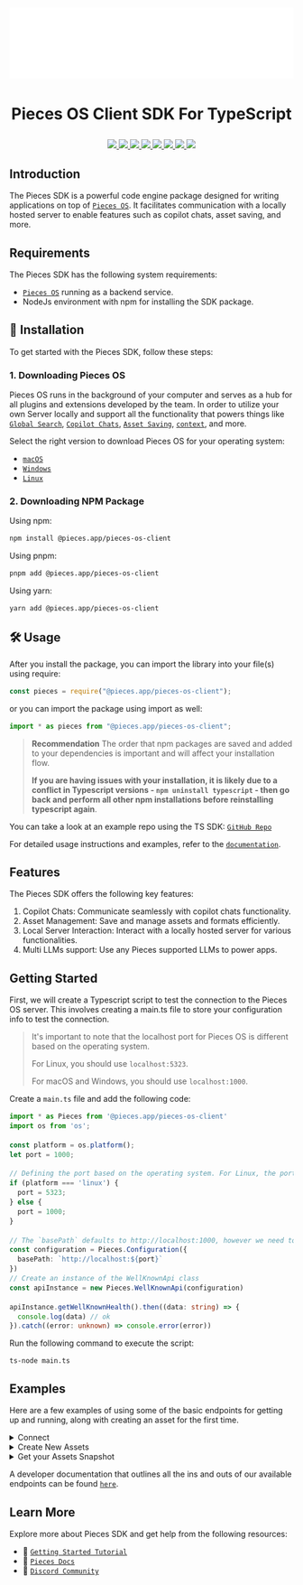 <h1 align="center">
    <b>
        <a href="https://pieces.app">
            <picture>
                <source srcset="./assets/Logo-light-theme.png" media="(prefers-color-scheme: light)">
                <source srcset="./assets/Logo-dark-theme.png" media="(prefers-color-scheme: dark)">
                <img src="./assets/Logo-dark-theme.png" height="125" width="600" />
            </picture>
        </a><br>
    </b>
</h1>

# <p align="center"> Pieces OS Client SDK For TypeScript

   <p align="center">
      <a href="https://github.com/pieces-app/pieces-os-client-sdk-for-typescript/graphs/contributors" alt="GitHub contributors">
         <img src="https://img.shields.io/github/contributors/pieces-app/pieces-os-client-sdk-for-typescript.svg" />
      <a>
      <a href="https://github.com/pieces-app/pieces-os-client-sdk-for-typescript/issues" alt="GitHub issues by-label">
         <img src="https://img.shields.io/github/issues/pieces-app/pieces-os-client-sdk-for-typescript" />
      </a>
      <a href="https://discord.gg/getpieces" alt="Discord">
         <img src="https://img.shields.io/badge/Discord-@layer5.svg?color=7389D8&label&logo=discord&logoColor=ffffff" />
      </a>
      <a href="https://x.com/getpieces" alt="Twitter Follow">
         <img src="https://img.shields.io/twitter/follow/pieces.svg?label=Follow" />
      </a>
      <a href="https://github.com/pieces-app/pieces-os-client-sdk-for-typescript/blob/main/LICENSE" alt="License">
         <img src="https://img.shields.io/github/license/pieces-app/pieces-os-client-sdk-for-typescript.svg" />
      </a>
      <a href="https://www.npmjs.com/package/@pieces.app/pieces-os-client" >
         <img src="https://badge.fury.io/js/@pieces.app%2Fpieces-os-client.svg" />
      </a>
      <a href="https://www.npmjs.com/package/@pieces.app/pieces-os-client" >
         <img src="https://img.shields.io/npm/dm/@pieces.app/pieces-os-client.svg" />
      </a>
      <a href="https://www.npmjs.com/package/@pieces.app/pieces-os-client" >
         <img src="https://img.shields.io/npm/dt/@pieces.app/pieces-os-client.svg" />
      </a>
   </p>
</p>

## Introduction

The Pieces SDK is a powerful code engine package designed for writing
applications on top of
[`Pieces OS`](/installation-getting-started/what-am-i-installing). It facilitates
communication with a locally hosted server to enable features such as copilot
chats, asset saving, and more.

## Requirements

The Pieces SDK has the following system requirements:

-   [`Pieces OS`](/installation-getting-started/what-am-i-installing) running as a
    backend service.
-   NodeJs environment with npm for installing the SDK package.

## 🚀 Installation

To get started with the Pieces SDK, follow these steps:

### 1. Downloading Pieces OS

Pieces OS runs in the background of your computer and serves as a hub for all
plugins and extensions developed by the team. In order to utilize your own
Server locally and support all the functionality that powers things like
[`Global Search`](https://docs.pieces.app/features/global-search),
[`Copilot Chats`](https://docs.pieces.app/features/pieces-copilot),
[`Asset Saving`](https://docs.pieces.app/features/managing-saved-materials),
[`context`](https://docs.pieces.app/features/pieces-copilot#set-your-own-copilot-context),
and more.

Select the right version to download Pieces OS for your operating system:

-   [`macOS`](https://docs.pieces.app/installation-getting-started/macos)
-   [`Windows`](https://docs.pieces.app/installation-getting-started/windows)
-   [`Linux`](https://docs.pieces.app/installation-getting-started/linux)

### 2. Downloading NPM Package

Using npm:

```bash
npm install @pieces.app/pieces-os-client
```

Using pnpm:

```bash
pnpm add @pieces.app/pieces-os-client
```

Using yarn:

```bash
yarn add @pieces.app/pieces-os-client
```

## 🛠️ Usage

After you install the package, you can import the library into your file(s)
using require:

```javascript
const pieces = require("@pieces.app/pieces-os-client");
```

or you can import the package using import as well:

```javascript
import * as pieces from "@pieces.app/pieces-os-client";
```

> **Recommendation** The order that npm packages are saved and added to your
> dependencies is important and will affect your installation flow.
>
> **If you are having issues with your installation, it is likely due to a
> conflict in Typescript versions - `npm uninstall typescript` - then go back
> and perform all other npm installations before reinstalling typescript
> again**.

You can take a look at an example repo using the TS SDK:
[`GitHub Repo`](https://github.com/pieces-app/example-typescript)

For detailed usage instructions and examples, refer to the
[`documentation`](https://docs.pieces.app/build/reference/typescript).

## Features

The Pieces SDK offers the following key features:

1. Copilot Chats: Communicate seamlessly with copilot chats functionality.
2. Asset Management: Save and manage assets and formats efficiently.
3. Local Server Interaction: Interact with a locally hosted server for various
   functionalities.
4. Multi LLMs support: Use any Pieces supported LLMs to power apps.

## Getting Started

First, we will create a Typescript script to test the connection to the Pieces
OS server. This involves creating a main.ts file to store your configuration
info to test the connection.

> It's important to note that the localhost port for Pieces OS is different
> based on the operating system.
>
> For Linux, you should use `localhost:5323`.
>
> For macOS and Windows, you should use `localhost:1000`.

Create a `main.ts` file and add the following code:

```typescript
import * as Pieces from '@pieces.app/pieces-os-client'
import os from 'os';

const platform = os.platform();
let port = 1000;

// Defining the port based on the operating system. For Linux, the port is 5323, and for macOS/Windows, the port is 1000.
if (platform === 'linux') {
  port = 5323;
} else {
  port = 1000;
}

// The `basePath` defaults to http://localhost:1000, however we need to change it to the correct port based on the operating system.
const configuration = Pieces.Configuration({
  basePath: `http://localhost:${port}`
})
// Create an instance of the WellKnownApi class
const apiInstance = new Pieces.WellKnownApi(configuration)

apiInstance.getWellKnownHealth().then((data: string) => {
  console.log(data) // ok
}).catch((error: unknown) => console.error(error))
```

Run the following command to execute the script:

```shell
ts-node main.ts
```

## Examples

Here are a few examples of using some of the basic endpoints for getting up and
running, along with creating an asset for the first time.

<details>
<summary> Connect </summary>

When developing and creating an application on top of Pieces OS, it is important
that you authenticate with the application itself when performing requests.

To 'connect' your application (this typescript project) to the server, you will
need to make a POST request to the `apiInstance.connect()` endpoint of the API
and print the response.

```tsx

import * as Pieces from '@pieces.app/pieces-os-client'

const configuration = Pieces.Configuration()
const apiInstance = new Pieces.ConnectorApi(configuration)

const body: Pieces.ConnectRequest = {
    // SeededConnectorConnection |  (optional)
    seededConnectorConnection: ,
};

apiInstance.connect(body).then((data: Context) => {
    console.log('API called successfully. Returned data: ' + data)
}).catch((error: unknown) => console.error(error))

```

</details>

<details>
<summary>Create New Assets</summary>

Now before continuing forward, we will need to prepare the `create()` function
to connect to the proper creation endpoint. Create differs from connect, since
previously our json object did not require any preprocessing. In this case **we
will need to include the application data that was returned back from our
initial call to `connect()`.**

The `createAsset()` function needs to accomplish:

1. Create our raw `data` var for seeding the asset.
2. Creating a new asset using our simple `Pieces.SeededAsset` configuration
3. Send request via `Pieces.AssetsApi().assetsCreateNewAsset()`
4. Return the created asset back after it is validated and created

Here is what the `createAsset()` function looks like in its entirety:

```tsx
// importing the package into this file.
import * as pieces from '@pieces.app/pieces-os-client'

// @var code data as a string.
var data = "<h1>Hello world</h1>";

// @var title for your snippet creation.
var name = "My First Snippet";

// the create asset function where we create our seeded asset.
// @var applicationData | look back at connect() to see where this came from
function createAsset() {
  let _seededAsset: Pieces.SeededAsset = {
    application: applicationData,
    format: {
      fragment: {
        string: {raw: data},
      },
    },
    metadata: {
      name: name
    }
  }

  // create your seed
  let _seed: Pieces.Seed = {
    asset: _seededAsset,
    type: SeedTypeEnum.Asset
  }

  // make your api call.
  new Pieces.AssetsApi().assetsCreateNewAsset({seed: _seed}).then(newAsset => {
    console.log(`New Asset Created --> ${newAsset}`);
  });
}
```

The response back will look similar to the following:
[`https://jwaf.pieces.cloud`](https://jwaf.pieces.cloud/?p=24e242a85e)

</details>

<details>
<summary>Get your Assets Snapshot</summary>

When reading along, if you would like to view your data incrementally through
the full browser window, you can navigate to `http://localhost:1000/assets` to
view a full list of snippets that have been saved in your browser. Otherwise,
you can access the snapshot with these steps:

```tsx
new Pieces.AssetsApi().assetsSnapshot({}).then(_assetList => {
    for (let i = 0; i < _assetList.iterable.length; i++) {
        // will log each asset.
       console.log(_assetsList[i]);
    }
})
```

</details>

A developer documentation that outlines all the ins and outs of our available
endpoints can be found
[`here`](https://docs.pieces.app/build/reference/typescript/).

## Learn More

Explore more about Pieces SDK and get help from the following resources:

-   🚀
    [`Getting Started Tutorial`](https://docs.pieces.app/installation-getting-started/what-am-i-installing)
-   📜 [`Pieces Docs`](https://docs.pieces.app/)
-   💬 [`Discord Community`](https://discord.gg/getpieces)
